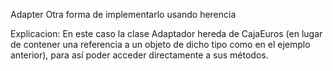 Adapter
  Otra forma de implementarlo usando herencia
 

Explicacion:
  En este caso la clase Adaptador hereda de CajaEuros (en lugar de contener una referencia a un objeto de dicho tipo como en el ejemplo anterior), para así poder acceder directamente a sus métodos.